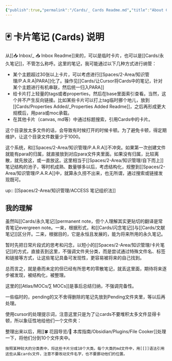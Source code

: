 ```yaml
---
{"publish":true,"permalink":"/Cards/_ Cards Readme.md","title":"About Cards","created":"2022-06-22","modified":"2025-07-09","tags":["workflow"],"cssclasses":""}
---
```



# 🃏 卡片笔记 (Cards) 说明

从[[📥 Inbox/_ 📥 Inbox Readme]]来的，可以是临时卡片，也可以是[[Cards/永久笔记]]，不管怎么称呼。这里的笔记，我可能通过以下几种方式进行纳管：

- 某个主题超过30张以上卡片，可以考虑进行[[Spaces/2-Area/知识管理/P.A.R.A\|PARA]]化了。操作见[[Cards/让Cursor将Cards中的笔记，针对某个主题进行有机串联，然后统一归入PARA]]
- 给卡片打上轻量的tags或者properties，然后在base里面索引查看。当然，这个并不产生反向链接。比如某些卡片可以打上tag临时挪个地儿，放到[[Cards/Properties Added/_Properties Added Readme]]，之后再形成更大规模后，用para或moc承载。
- 在其他卡片（canvas, md等）中通过标题搜索，引用Cards中的卡片。

这个目录放太多文件的话，会导致有时候打开的时候卡顿。为了避免卡顿，得定期维护，让这个目录文件数量少于1000。

这个系统，和[[Spaces/2-Area/知识管理/P.A.R.A]]不冲突。如果第一次创建文件就能有para的归属，就直接放到对应para文件夹里面。如果没有归属，比较离散，就先放这，或一直放这。这里相当于[[Spaces/2-Area/知识管理/自下而上]]笔记结构的池子，等时机成熟、数量够多以后，考虑结构化，规整到[[Spaces/2-Area/知识管理/P.A.R.A]]中，就算永久捞不出来，也无所谓，通过搜索或链接发现既可。

up:: [[Spaces/2-Area/知识管理/ACCESS 笔记组织法]]

## 我的理解

虽然叫[[Cards/永久笔记]]permanent note，但个人理解其实更贴切的翻译是常青笔记evergreen note。一来，根据形式，和[[Cards/闪念笔记]]与[[Cards/文献笔记]]区分开。二来，根据目的，它是永恒且发展的，能为将来所用的永久笔记。

暂时先把日常片段式的思考和闪念，以短小的[[Spaces/2-Area/知识管理/卡片笔记]]的方式，直接丢到这里，不强调文件夹分类，而是尝试通过特殊文件名、标签和链接等方式，让这些笔记具备可发现性，更容易被将来的自己找到。

总而言之，就是悬而未定的但已经有所思考的零散笔记，就丢这里面，期待将来逐步被发现，被结构化，被整理。

这里的[[Atlas/MOCs/∑ MOCs]]是事后总结归纳，不强调完备性。

一些临时的，pending的又不舍得删除的笔记先放到Pending文件夹里，等以后再处理。

使用cursor的处理提示词，注意这里只是为了让cards不要堆积太多文件显得卡顿，所以象征性地给他们一个文件夹：

整理出来以后，用[[🍀 花园导览/🧰 本库指南/Obsidian/Plugins/File Cooker]]处理一下，将他们分到10个文件夹中。

```
按照某种较大的分类表中，将这些卡片分成10个大类。每个大类的md文件中，用[[]]语法引用这些从属cards文件，注意不要改动文件名字，也不要挪动他们的位置。
```
